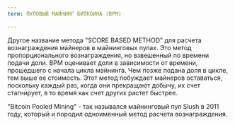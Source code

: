 ```yaml
---
term: ПУЛОВЫЙ МАЙНИНГ БИТКОИНА (BPM)

---
```

Другое название метода "SCORE BASED METHOD" для расчета вознаграждения майнеров в майнинговых пулах. Это метод пропорционального вознаграждения, но взвешенный по времени подачи доли. BPM оценивает доли в зависимости от времени, прошедшего с начала цикла майнинга. Чем позже подана доля в цикле, тем выше ее стоимость. Этот метод побуждает майнеров оставаться, поскольку каждый раз, когда они прекращают добычу, их счет стагнирует, в то время как счет других растет быстрее.

"Bitcoin Pooled Mining" - так назывался майнинговый пул Slush в 2011 году, который и породил одноименный метод расчета вознаграждения.